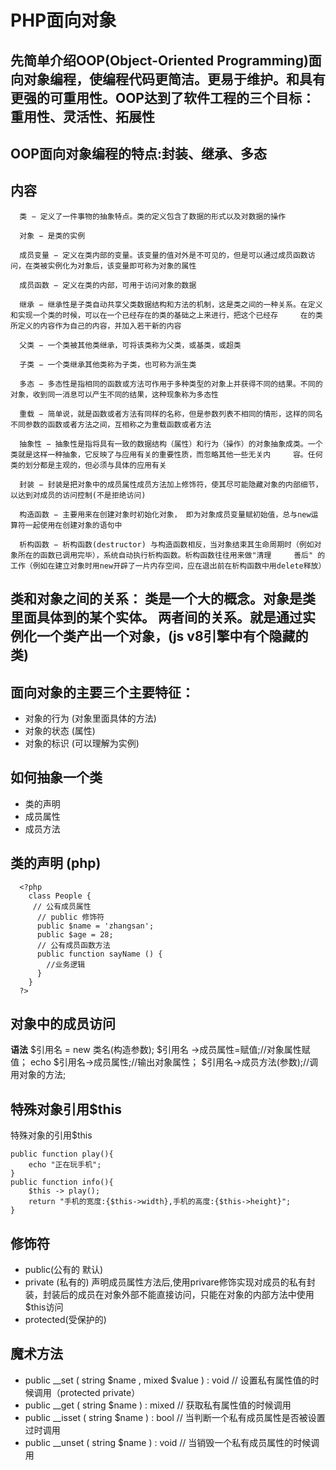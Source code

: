 # PHP面向对象
## 先简单介绍OOP(Object-Oriented Programming)面向对象编程，使编程代码更简洁。更易于维护。和具有更强的可重用性。OOP达到了软件工程的三个目标：重用性、灵活性、拓展性 
## OOP面向对象编程的特点:封装、继承、多态
## 内容
   ```
     类 − 定义了一件事物的抽象特点。类的定义包含了数据的形式以及对数据的操作

     对象 − 是类的实例
     
     成员变量 − 定义在类内部的变量。该变量的值对外是不可见的，但是可以通过成员函数访问，在类被实例化为对象后，该变量即可称为对象的属性
     
     成员函数 − 定义在类的内部，可用于访问对象的数据
     
     继承 − 继承性是子类自动共享父类数据结构和方法的机制，这是类之间的一种关系。在定义和实现一个类的时候，可以在一个已经存在的类的基础之上来进行，把这个已经存     在的类所定义的内容作为自己的内容，并加入若干新的内容
     
     父类 − 一个类被其他类继承，可将该类称为父类，或基类，或超类
     
     子类 − 一个类继承其他类称为子类，也可称为派生类
     
     多态 − 多态性是指相同的函数或方法可作用于多种类型的对象上并获得不同的结果。不同的对象，收到同一消息可以产生不同的结果，这种现象称为多态性
     
     重载 − 简单说，就是函数或者方法有同样的名称，但是参数列表不相同的情形，这样的同名不同参数的函数或者方法之间，互相称之为重载函数或者方法
     
     抽象性 − 抽象性是指将具有一致的数据结构（属性）和行为（操作）的对象抽象成类。一个类就是这样一种抽象，它反映了与应用有关的重要性质，而忽略其他一些无关内     容。任何类的划分都是主观的，但必须与具体的应用有关
     
     封装 − 封装是把对象中的成员属性成员方法加上修饰符，使其尽可能隐藏对象的内部细节，以达到对成员的访问控制(不是拒绝访问)
     
     构造函数 − 主要用来在创建对象时初始化对象， 即为对象成员变量赋初始值，总与new运算符一起使用在创建对象的语句中
     
     析构函数 − 析构函数(destructor) 与构造函数相反，当对象结束其生命周期时（例如对象所在的函数已调用完毕），系统自动执行析构函数。析构函数往往用来做"清理     善后" 的工作（例如在建立对象时用new开辟了一片内存空间，应在退出前在析构函数中用delete释放）
   ```
## 类和对象之间的关系： 类是一个大的概念。对象是类里面具体到的某个实体。 两者间的关系。就是通过实例化一个类产出一个对象，(js v8引擎中有个隐藏的类)
## 面向对象的主要三个主要特征：
   + 对象的行为  (对象里面具体的方法)
   + 对象的状态  (属性)
   + 对象的标识  (可以理解为实例)

## 如何抽象一个类 
   + 类的声明
   + 成员属性
   + 成员方法

## 类的声明 (php)
   ```
     <?php
       class People {
        // 公有成员属性
         // public 修饰符
         public $name = 'zhangsan';
         public $age = 28;
         // 公有成员函数方法
         public function sayName () {
           //业务逻辑 
         }
       }
     ?>
   ```

## 对象中的成员访问
   **语法**
   $引用名 = new 类名(构造参数);
   $引用名 ->成员属性=赋值;//对象属性赋值；
   echo $引用名->成员属性;//输出对象属性；
   $引用名->成员方法(参数);//调用对象的方法;

## 特殊对象引用$this   
   特殊对象的引用$this
   ```
   public function play(){
       echo "正在玩手机";
   }
   public function info(){
       $this -> play();
       return "手机的宽度:{$this->width},手机的高度:{$this->height}";
   }
   ```
## 修饰符
   + public(公有的 默认)
   + private (私有的)
     声明成员属性方法后,使用privare修饰实现对成员的私有封装，封装后的成员在对象外部不能直接访问，只能在对象的内部方法中使用$this访问
   + protected(受保护的)
      
## 魔术方法
   + public __set ( string $name , mixed $value ) : void // 设置私有属性值的时候调用（protected private）
   + public __get ( string $name ) : mixed  // 获取私有属性值的时候调用
   + public __isset ( string $name ) : bool // 当判断一个私有成员属性是否被设置过时调用
   + public __unset ( string $name ) : void // 当销毁一个私有成员属性的时候调用